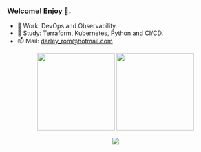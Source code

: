 ### Welcome! Enjoy 🤖.

- 🔭 Work: DevOps and Observability.
- 🌱 Study: Terraform, Kubernetes, Python and CI/CD.
- 📫 Mail: darley_rom@hotmail.com


<div align="center">
  <a href="https://github.com/randeldarlei">
  <img height="180em" src="https://github-readme-stats.vercel.app/api?username=randeldarlei&show_icons=true&theme=discord_old_blurple&include_all_commits=true&count_private=true"/>
    <img height="180em" src="https://github-readme-stats.vercel.app/api/top-langs/?username=randeldarlei&layout=compact&langs_count=7&theme=discord_old_blurple"/>
</div>
  
 <div align="center">
   
   <a href="https://www.linkedin.com/in/darlei-randel-6274bb94/" target="_blank"><img src="https://img.shields.io/badge/-LinkedIn-%230077B5?style=for-the-badge&logo=linkedin&logoColor=white" target="_blank"></a> 
  </div>
